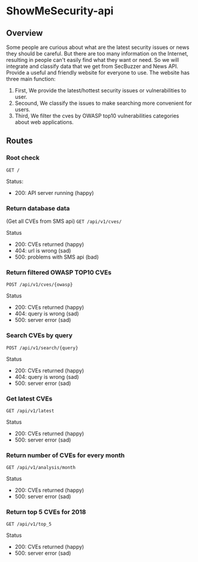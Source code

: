 # ShowMeSecurity-api

## Overview
Some people are curious about what are the latest security issues or news they should be careful. But there are too many information on the Internet, resulting in people can't easily find what they want or need. So we will integrate and classify data that we get from SecBuzzer and News API. Provide a useful and friendly website for everyone to use.
The website has three main function:
1. First, We provide the latest/hottest security issues or vulnerabilities to user.
2. Secound, We classify the issues to make searching more convenient for users.
3. Third, We filter the cves by OWASP top10 vulnerabilities categories about web applications.

## Routes

### Root check

`GET /`

Status:

- 200: API server running (happy)

### Return database data
(Get all CVEs from SMS api)
`GET /api/v1/cves/`

Status
- 200: CVEs returned (happy)
- 404: url is wrong (sad)
- 500: problems with SMS api (bad)

### Return filtered OWASP TOP10 CVEs
`POST /api/v1/cves/{owasp}`

Status
- 200: CVEs returned (happy)
- 404: query is wrong (sad)
- 500: server error (sad)

### Search CVEs by query
`POST /api/v1/search/{query}`

Status
- 200: CVEs returned (happy)
- 404: query is wrong (sad)
- 500: server error (sad)

### Get latest CVEs
`GET /api/v1/latest`

Status
- 200: CVEs returned (happy)
- 500: server error (sad)

### Return number of CVEs for every month
`GET /api/v1/analysis/month`

Status
- 200: CVEs returned (happy)
- 500: server error (sad)

### Return top 5 CVEs for 2018
`GET /api/v1/top_5`

Status
- 200: CVEs returned (happy)
- 500: server error (sad)